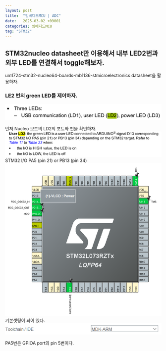 ```yaml
---
layout: post
title:  "임베디드MCU | ADC"
date:   2025-03-02 +09001
categories: 임베디드MCU
tag: "STM32"
---
```


## STM32nucleo datasheet만 이용해서 내부 LED2번과 외부 LED를 연결해서 toggle해보자.

um1724-stm32-nucleo64-boards-mb1136-stmicroelectronics datasheet을 활용하자.
### LE2 번의 green LED를 제어하자.
![alt text](/assets/images/image-4.png)

먼저 Nucleo 보드의 LD2의 포트와 핀을 확인하자.
![alt text](/assets/images/image-5.png)
STM32 I/O PA5 (pin 21) or PB13 (pin 34) 
![alt text](/assets/images/image-7.jpg)
기본셋팅이 되어 있다.
![alt text](/assets/images/image-6.png)

PA5번은 GPIOA port의 pin 5번이다.